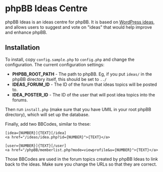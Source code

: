 # phpBB Ideas Centre

phpBB Ideas is an ideas centre for phpBB. It is based on [WordPress ideas](http://wordpress.org/extend/ideas/), and allows users to suggest and vote on "ideas" that would help improve and enhance phpBB.

## Installation ##

To install, copy `config.sample.php` to `config.php` and change the configuration. The current configuration settings:

- **PHPBB_ROOT_PATH** - The path to phpBB. Eg, if you put `ideas/` in the phpBB directory itself, this should be set to `../`
- **IDEAS_FORUM_ID** - The ID of the forum that ideas topics will be posted to.
- **IDEA_POSTER_ID** - The ID of the user that will post idea topics into the forums.

Then run `install.php` (make sure that you have UMIL in your root phpBB directory), which will set up the database.

Finally, add two BBCodes, similar to these:

```
[idea={NUMBER}]{TEXT}[/idea]
<a href="/ideas/idea.php?id={NUMBER}">{TEXT}</a>

[user={NUMBER}]{TEXT}[/user]
<a href="/phpBB/memberlist.php?mode=viewprofile&u={NUMBER}">{TEXT}</a>
```

Those BBCodes are used in the forum topics created by phpBB Ideas to link back to the ideas. Make sure you change the URLs so that they are correct.
